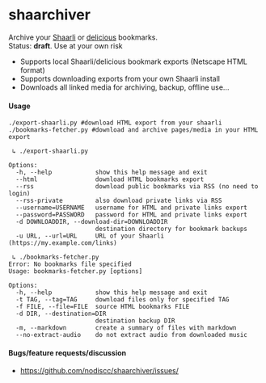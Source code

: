# shaarchiver
Archive your [Shaarli](https://github.com/sebsauvage/Shaarli) or [delicious](https://delicious.com) bookmarks.  
Status: **draft**. Use at your own risk

 * Supports local Shaarli/delicious bookmark exports (Netscape HTML format)
 * Supports downloading exports from your own Shaarli install
 * Downloads all linked media for archiving, backup, offline use...

#### Usage
    ./export-shaarli.py #download HTML export from your shaarli
    ./bookmarks-fetcher.py #download and archive pages/media in your HTML export

```
 ↳ ./export-shaarli.py 

Options:
  -h, --help            show this help message and exit
  --html                download HTML bookmarks export
  --rss                 download public bookmarks via RSS (no need to login)
  --rss-private         also download private links via RSS
  --username=USERNAME   username for HTML and private links export
  --password=PASSWORD   password for HTML and private links export
  -d DOWNLOADDIR, --download-dir=DOWNLOADDIR
                        destination directory for bookmark backups
  -u URL, --url=URL     URL of your Shaarli (https://my.example.com/links)

```

```
 ↳ ./bookmarks-fetcher.py 
Error: No bookmarks file specified
Usage: bookmarks-fetcher.py [options]

Options:
  -h, --help            show this help message and exit
  -t TAG, --tag=TAG     download files only for specified TAG
  -f FILE, --file=FILE  source HTML bookmarks FILE
  -d DIR, --destination=DIR
                        destination backup DIR
  -m, --markdown        create a summary of files with markdown
  --no-extract-audio    do not extract audio from downloaded music

```

#### Bugs/feature requests/discussion
 * https://github.com/nodiscc/shaarchiver/issues/

